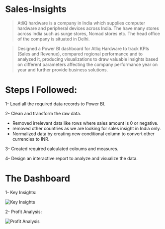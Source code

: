 # Sales-Insights

> AtliQ hardware is a company in India which supplies computer hardware and peripheral devices across India. The have many stores across India such as surge stores, Nomad stores etc. The head office of the company is situated in Delhi.

>Designed a Power BI dashboard for Atliq Hardware to track KPIs (Sales and Revenue), compared regional performance and to analyzed it, producing visualizations to draw valuable insights based on different parameters affecting the company performance year on year and further provide business solutions.

# Steps I Followed:
1- Load all the required data records to Power BI.

2- Clean and transform the raw data.
   - Removed irrelevant data like rows where sales amount is 0 or negative.
   - removed other countries as we are looking for sales insight in India only. 
   - Normalized data by creating new conditional column to convert other currencies to INR.
  

3- Created required calculated coloums and measures.

4- Design an interactive report to analyze and visualize the data.

# The Dashboard
1- Key Insights:

![Key Insights](https://user-images.githubusercontent.com/88439119/219846441-f32e8b11-c453-426a-afd6-9aebfc434744.PNG)


2- Profit Analysis:

![Profit Analysis](https://user-images.githubusercontent.com/88439119/219846464-d0f524af-926e-4c36-95df-a70584559791.PNG)

